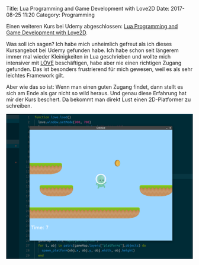 Title: Lua Programming and Game Development with Love2D
Date: 2017-08-25 11:20
Category: Programming

Einen weiteren Kurs bei Udemy abgeschlossen: [Lua Programming and Game Development with Love2D](https://www.udemy.com/lua-love/).

Was soll ich sagen? Ich habe mich unheimlich gefreut als ich dieses Kursangebot bei Udemy gefunden habe. Ich habe schon seit längerem immer mal wieder Kleinigkeiten in Lua geschrieben und wollte mich intensiver mit [LÖVE](https://love2d.org/) beschäftigen, habe aber nie einen richtigen Zugang gefunden. Das ist besonders frustrierend für mich gewesen, weil es als sehr leichtes Framework gilt. 

Aber wie das so ist: Wenn man einen guten Zugang findet, dann stellt es sich am Ende als gar nicht so wild heraus. Und genau diese Erfahrung hat mir der Kurs beschert. Da bekommt man direkt Lust einen 2D-Platformer zu schreiben.

![Das Spiel, das man im Verlauf des Kurses entwickelt.](images/lua-love.png)